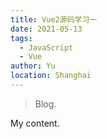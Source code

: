 ```yaml
---
title: Vue2源码学习一
date: 2021-05-13
tags: 
  - JavaScript
  - Vue
author: Yu
location: Shanghai  
---
```


> Blog.

My content.

